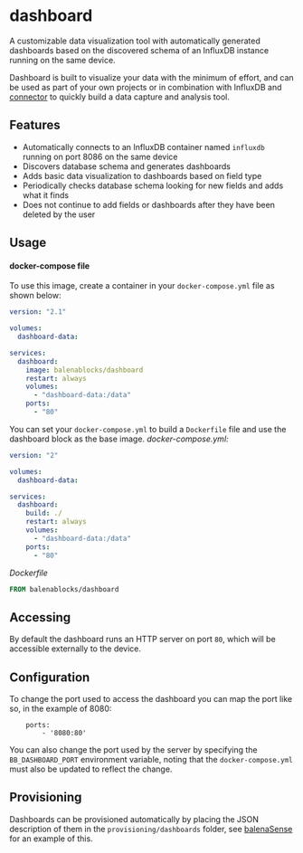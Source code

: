 # dashboard

A customizable data visualization tool with automatically generated dashboards based on the discovered schema of an InfluxDB instance running on the same device.

Dashboard is built to visualize your data with the minimum of effort, and can be used as part of your own projects or in combination with InfluxDB and [connector](https://github.com/balenablocks/connector) to quickly build a data capture and analysis tool.

## Features

- Automatically connects to an InfluxDB container named `influxdb` running on port 8086 on the same device
- Discovers database schema and generates dashboards
- Adds basic data visualization to dashboards based on field type
- Periodically checks database schema looking for new fields and adds what it finds
- Does not continue to add fields or dashboards after they have been deleted by the user

## Usage

#### docker-compose file

To use this image, create a container in your `docker-compose.yml` file as shown below:

```yaml
version: "2.1"

volumes:
  dashboard-data:

services:
  dashboard:
    image: balenablocks/dashboard
    restart: always
    volumes:
      - "dashboard-data:/data"
    ports:
      - "80"
```

You can set your `docker-compose.yml` to build a `Dockerfile` file and use the dashboard block as the base image.
_docker-compose.yml:_

```yaml
version: "2"

volumes:
  dashboard-data:

services:
  dashboard:
    build: ./
    restart: always
    volumes:
      - "dashboard-data:/data"
    ports:
      - "80"
```

_Dockerfile_

```dockerfile
FROM balenablocks/dashboard
```

## Accessing

By default the dashboard runs an HTTP server on port `80`, which will be accessible externally to the device.

## Configuration

To change the port used to access the dashboard you can map the port like so, in the example of 8080:

```
    ports:
        - '8080:80'
```

You can also change the port used by the server by specifying the `BB_DASHBOARD_PORT` environment variable, noting that the `docker-compose.yml` must also be updated to reflect the change.

## Provisioning

Dashboards can be provisioned automatically by placing the JSON description of them in the `provisioning/dashboards` folder, see [balenaSense](https://github.com/balenalabs/balena-sense) for an example of this.
